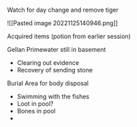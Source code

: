 Watch for day change and remove tiger

![[Pasted image 20221125140946.png]]

Acquired items (potion from earlier session)

Gellan Primewater still in basement
- Clearing out evidence
- Recovery of sending stone

Burial Area for body disposal
- Swimming with the fishes
- Loot in pool?
- Bones in pool
- 

